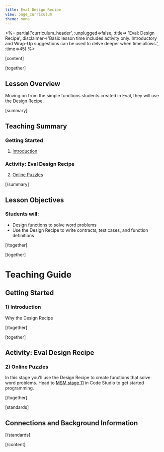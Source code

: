 ```yaml
---
title: Eval Design Recipe
view: page_curriculum
theme: none
---
```



<%= partial('curriculum_header', :unplugged=>false, :title=> 'Eval: Design Recipe',:disclaimer=>'Basic lesson time includes activity only. Introductory and Wrap-Up suggestions can be used to delve deeper when time allows.', :time=>45) %>

[content]

[together]

## Lesson Overview

Moving on from the simple functions students created in Eval, they will use the Design Recipe.

[summary]

## Teaching Summary
### **Getting Started**
 
1) [Introduction](#GetStarted)  

### **Activity: Eval Design Recipe**  

2) [Online Puzzles](#Activity1)

[/summary]

## Lesson Objectives 
### Students will:

- Design functions to solve word problems
- Use the Design Recipe to write contracts, test cases, and function definitions

[/together]

[together]

# Teaching Guide

## Getting Started


### <a name="GetStarted"></a> 1) Introduction

Why the Design Recipe

[/together]

[together]

## Activity: Eval Design Recipe
### <a name="Activity1"></a> 2) Online Puzzles

In this stage you'll use the Design Recipe to create functions that solve word problems. Head to [MSM stage 11](http://studio.code.org/s/msm/stage/11/puzzle/1) in Code Studio to get started programming.

[/together]


[standards]

## Connections and Background Information




[/standards]

[/content]

<link rel="stylesheet" type="text/css" href="../docs/morestyle.css"/>
